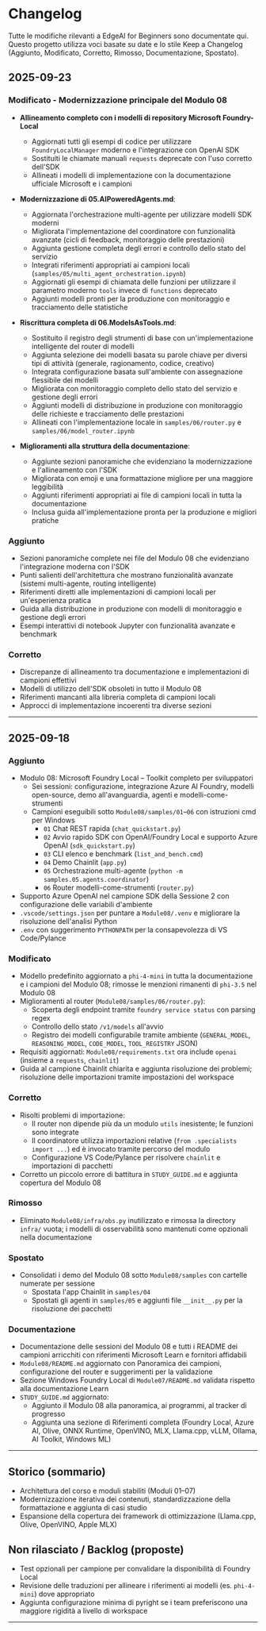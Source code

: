 <!--
CO_OP_TRANSLATOR_METADATA:
{
  "original_hash": "906e890232c6c2e1dac4cccfeb449acd",
  "translation_date": "2025-09-24T21:22:59+00:00",
  "source_file": "CHANGELOG.md",
  "language_code": "it"
}
-->
# Changelog

Tutte le modifiche rilevanti a EdgeAI for Beginners sono documentate qui. Questo progetto utilizza voci basate su date e lo stile Keep a Changelog (Aggiunto, Modificato, Corretto, Rimosso, Documentazione, Spostato).

## 2025-09-23

### Modificato - Modernizzazione principale del Modulo 08
- **Allineamento completo con i modelli di repository Microsoft Foundry-Local**
  - Aggiornati tutti gli esempi di codice per utilizzare `FoundryLocalManager` moderno e l'integrazione con OpenAI SDK
  - Sostituiti le chiamate manuali `requests` deprecate con l'uso corretto dell'SDK
  - Allineati i modelli di implementazione con la documentazione ufficiale Microsoft e i campioni

- **Modernizzazione di 05.AIPoweredAgents.md**:
  - Aggiornata l'orchestrazione multi-agente per utilizzare modelli SDK moderni
  - Migliorata l'implementazione del coordinatore con funzionalità avanzate (cicli di feedback, monitoraggio delle prestazioni)
  - Aggiunta gestione completa degli errori e controllo dello stato del servizio
  - Integrati riferimenti appropriati ai campioni locali (`samples/05/multi_agent_orchestration.ipynb`)
  - Aggiornati gli esempi di chiamata delle funzioni per utilizzare il parametro moderno `tools` invece di `functions` deprecato
  - Aggiunti modelli pronti per la produzione con monitoraggio e tracciamento delle statistiche

- **Riscrittura completa di 06.ModelsAsTools.md**:
  - Sostituito il registro degli strumenti di base con un'implementazione intelligente del router di modelli
  - Aggiunta selezione dei modelli basata su parole chiave per diversi tipi di attività (generale, ragionamento, codice, creativo)
  - Integrata configurazione basata sull'ambiente con assegnazione flessibile dei modelli
  - Migliorata con monitoraggio completo dello stato del servizio e gestione degli errori
  - Aggiunti modelli di distribuzione in produzione con monitoraggio delle richieste e tracciamento delle prestazioni
  - Allineati con l'implementazione locale in `samples/06/router.py` e `samples/06/model_router.ipynb`

- **Miglioramenti alla struttura della documentazione**:
  - Aggiunte sezioni panoramiche che evidenziano la modernizzazione e l'allineamento con l'SDK
  - Migliorata con emoji e una formattazione migliore per una maggiore leggibilità
  - Aggiunti riferimenti appropriati ai file di campioni locali in tutta la documentazione
  - Inclusa guida all'implementazione pronta per la produzione e migliori pratiche

### Aggiunto
- Sezioni panoramiche complete nei file del Modulo 08 che evidenziano l'integrazione moderna con l'SDK
- Punti salienti dell'architettura che mostrano funzionalità avanzate (sistemi multi-agente, routing intelligente)
- Riferimenti diretti alle implementazioni di campioni locali per un'esperienza pratica
- Guida alla distribuzione in produzione con modelli di monitoraggio e gestione degli errori
- Esempi interattivi di notebook Jupyter con funzionalità avanzate e benchmark

### Corretto
- Discrepanze di allineamento tra documentazione e implementazioni di campioni effettivi
- Modelli di utilizzo dell'SDK obsoleti in tutto il Modulo 08
- Riferimenti mancanti alla libreria completa di campioni locali
- Approcci di implementazione incoerenti tra diverse sezioni

---

## 2025-09-18

### Aggiunto
- Modulo 08: Microsoft Foundry Local – Toolkit completo per sviluppatori
  - Sei sessioni: configurazione, integrazione Azure AI Foundry, modelli open-source, demo all'avanguardia, agenti e modelli-come-strumenti
  - Campioni eseguibili sotto `Module08/samples/01`–`06` con istruzioni cmd per Windows
    - `01` Chat REST rapida (`chat_quickstart.py`)
    - `02` Avvio rapido SDK con OpenAI/Foundry Local e supporto Azure OpenAI (`sdk_quickstart.py`)
    - `03` CLI elenco e benchmark (`list_and_bench.cmd`)
    - `04` Demo Chainlit (`app.py`)
    - `05` Orchestrazione multi-agente (`python -m samples.05.agents.coordinator`)
    - `06` Router modelli-come-strumenti (`router.py`)
- Supporto Azure OpenAI nel campione SDK della Sessione 2 con configurazione delle variabili d'ambiente
- `.vscode/settings.json` per puntare a `Module08/.venv` e migliorare la risoluzione dell'analisi Python
- `.env` con suggerimento `PYTHONPATH` per la consapevolezza di VS Code/Pylance

### Modificato
- Modello predefinito aggiornato a `phi-4-mini` in tutta la documentazione e i campioni del Modulo 08; rimosse le menzioni rimanenti di `phi-3.5` nel Modulo 08
- Miglioramenti al router (`Module08/samples/06/router.py`):
  - Scoperta degli endpoint tramite `foundry service status` con parsing regex
  - Controllo dello stato `/v1/models` all'avvio
  - Registro dei modelli configurabile tramite ambiente (`GENERAL_MODEL`, `REASONING_MODEL`, `CODE_MODEL`, `TOOL_REGISTRY` JSON)
- Requisiti aggiornati: `Module08/requirements.txt` ora include `openai` (insieme a `requests`, `chainlit`)
- Guida al campione Chainlit chiarita e aggiunta risoluzione dei problemi; risoluzione delle importazioni tramite impostazioni del workspace

### Corretto
- Risolti problemi di importazione:
  - Il router non dipende più da un modulo `utils` inesistente; le funzioni sono integrate
  - Il coordinatore utilizza importazioni relative (`from .specialists import ...`) ed è invocato tramite percorso del modulo
  - Configurazione VS Code/Pylance per risolvere `chainlit` e importazioni di pacchetti
- Corretto un piccolo errore di battitura in `STUDY_GUIDE.md` e aggiunta copertura del Modulo 08

### Rimosso
- Eliminato `Module08/infra/obs.py` inutilizzato e rimossa la directory `infra/` vuota; i modelli di osservabilità sono mantenuti come opzionali nella documentazione

### Spostato
- Consolidati i demo del Modulo 08 sotto `Module08/samples` con cartelle numerate per sessione
  - Spostata l'app Chainlit in `samples/04`
  - Spostati gli agenti in `samples/05` e aggiunti file `__init__.py` per la risoluzione dei pacchetti

### Documentazione
- Documentazione delle sessioni del Modulo 08 e tutti i README dei campioni arricchiti con riferimenti Microsoft Learn e fornitori affidabili
- `Module08/README.md` aggiornato con Panoramica dei campioni, configurazione del router e suggerimenti per la validazione
- Sezione Windows Foundry Local di `Module07/README.md` validata rispetto alla documentazione Learn
- `STUDY_GUIDE.md` aggiornato:
  - Aggiunto il Modulo 08 alla panoramica, ai programmi, al tracker di progresso
  - Aggiunta una sezione di Riferimenti completa (Foundry Local, Azure AI, Olive, ONNX Runtime, OpenVINO, MLX, Llama.cpp, vLLM, Ollama, AI Toolkit, Windows ML)

---

## Storico (sommario)
- Architettura del corso e moduli stabiliti (Moduli 01–07)
- Modernizzazione iterativa dei contenuti, standardizzazione della formattazione e aggiunta di casi studio
- Espansione della copertura dei framework di ottimizzazione (Llama.cpp, Olive, OpenVINO, Apple MLX)

## Non rilasciato / Backlog (proposte)
- Test opzionali per campione per convalidare la disponibilità di Foundry Local
- Revisione delle traduzioni per allineare i riferimenti ai modelli (es. `phi-4-mini`) dove appropriato
- Aggiunta configurazione minima di pyright se i team preferiscono una maggiore rigidità a livello di workspace

---

